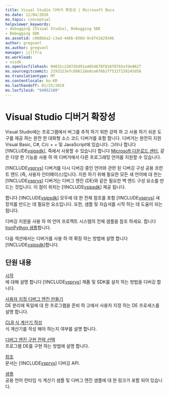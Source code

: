 ```yaml
---
title: Visual Studio 디버거 확장성 | Microsoft Docs
ms.date: 11/04/2016
ms.topic: conceptual
helpviewer_keywords:
- debugging [Visual Studio], Debugging SDK
- Debugging SDK
ms.assetid: c088b6a2-c3ad-446b-830d-9c6f41b2934b
author: gregvanl
ms.author: gregvanl
manager: jillfra
ms.workload:
- vssdk
ms.openlocfilehash: 04031c2307d5d91a4854678f810f87b5afde0627
ms.sourcegitcommit: 2193323efc608118e0ce6f6b2ff532f158245d56
ms.translationtype: MT
ms.contentlocale: ko-KR
ms.lasthandoff: 01/25/2019
ms.locfileid: "54952160"
---
```

# <a name="visual-studio-debugger-extensibility"></a>Visual Studio 디버거 확장성
Visual Studio에는 프로그램에서 버그를 추적 하기 위한 강력 하 고 사용 하기 쉬운 도구를 제공 하는 완전 한 대화형 소스 코드 디버거를 포함 합니다. 디버거는 완전히 지원 Visual Basic, C#, C/c + + 및 JavaScript에 있습니다. 그러나 합니다 [!INCLUDE[vsipsdk](../../extensibility/includes/vsipsdk_md.md)], 즉에서 사용할 수 있습니다 합니다 [Microsoft 다운로드 센터](http://go.microsoft.com/fwlink/?LinkId=214453), 같은 다양 한 기능을 사용 하 여 디버거에서 다른 프로그래밍 언어를 지원할 수 있습니다.  
  
 [!INCLUDE[vsprvs](../../code-quality/includes/vsprvs_md.md)] 디버거를 다시 디버깅 중인 언어와 관련 된 디버깅 구성 공용 프런트 엔드 (즉, 사용자 인터페이스)입니다. 지원 하기 위해 필요한 모든 새 언어에 대 한는 [!INCLUDE[vsprvs](../../code-quality/includes/vsprvs_md.md)] 디버거는 디버그 엔진 (DE)와 같은 필요한 백 엔드 구성 요소를 만드는 것입니다. 이 점이 위치는 [!INCLUDE[vsipsdk](../../extensibility/includes/vsipsdk_md.md)] 제공 됩니다.  
  
 합니다 [!INCLUDE[vsipsdk](../../extensibility/includes/vsipsdk_md.md)] 모두에 대 한 전체 참조를 포함 [!INCLUDE[vsprvs](../../code-quality/includes/vsprvs_md.md)] 새 장치를 만드는 데 필요한 요소입니다. 또한, 샘플 및 자습서를 시작 하는 데 도움이 되는 됩니다.  
  
 디버깅 지원을 사용 하 여 언어 프로젝트 시스템의 전체 샘플을 참조 하세요. 합니다 [IronPython 샘플](https://www.microsoft.com/download/details.aspx?id=55984)합니다.  
  
 다음 섹션에서는 디버거를 사용 하 여 확장 하는 방법에 설명 합니다 [!INCLUDE[vsipsdk](../../extensibility/includes/vsipsdk_md.md)]합니다.  
  
## <a name="in-this-section"></a>단원 내용  
 [시작](../../extensibility/debugger/getting-started-with-debugger-extensibility.md)  
 에 대해 설명 합니다 [!INCLUDE[vsprvs](../../code-quality/includes/vsprvs_md.md)] 제품 및 SDK를 설치 하는 방법을 디버깅 합니다.  
  
 [사용자 지정 디버그 엔진 만들기](../../extensibility/debugger/creating-a-custom-debug-engine.md)  
 DE 분리에 독일에 대 한 프로그램을 준비 하 고에서 사용자 지정 하는 DE 프로세스를 설명 합니다.  
  
 [CLR 식 계산기 작성](../../extensibility/debugger/writing-a-common-language-runtime-expression-evaluator.md)  
 식 계산기를 작성 해야 하는지 여부를 설명 합니다.  
  
 [디버그 엔진 구현 전략 선택](../../extensibility/debugger/choosing-a-debug-engine-implementation-strategy.md)  
 프로그램 DE를 구현 하는 방법에 설명 합니다.  
  
 [참조](../../extensibility/debugger/reference/reference-visual-studio-debugging-apis.md)  
 문서는 [!INCLUDE[vsprvs](../../code-quality/includes/vsprvs_md.md)] 디버깅 API.  
  
 [샘플](../../extensibility/debugger/visual-studio-debugging-samples.md)  
 공용 언어 런타임 식 계산기 샘플 및 디버그 엔진 샘플에 대 한 링크가 포함 되어 있습니다.
